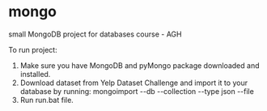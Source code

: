 # mongo
small MongoDB project for databases course - AGH

To run project:
1. Make sure you have MongoDB and pyMongo package downloaded and installed.
2. Download dataset from Yelp Dataset Challenge and import it to your database by running:
  mongoimport --db <db-name> --collection <coll-name> --type json --file <file>
3. Run run.bat file.
